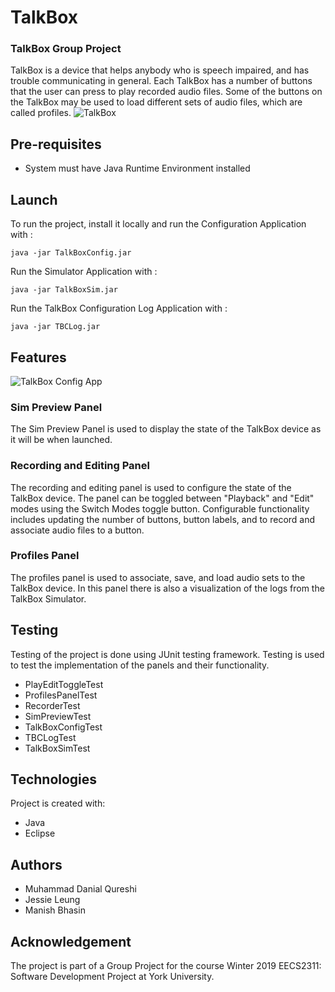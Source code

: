 # TalkBox
### TalkBox Group Project
TalkBox is a device that helps anybody who is speech impaired, and has trouble communicating in general. Each TalkBox has a number of buttons that the user can press to play recorded audio files. Some of the buttons on the TalkBox may be used to load different sets of audio files, which are called profiles.
![TalkBox](https://wiki.eecs.yorku.ca/course_archive/2018-19/W/2311/_media/talkbox.jpeg?cache=)


## Pre-requisites 
* System must have Java Runtime Environment installed

## Launch
To run the project, install it locally and run the Configuration Application with : 
```
java -jar TalkBoxConfig.jar 

```
Run the Simulator Application with : 
```
java -jar TalkBoxSim.jar 

```
Run the TalkBox Configuration Log Application with : 
```
java -jar TBCLog.jar 

```
## Features 
![TalkBox Config App](https://imgur.com/ff8Mysp)

### Sim Preview Panel 
The Sim Preview Panel is used to display the state of the TalkBox device as it will be when launched. 
### Recording and Editing Panel 
The recording and editing panel is used to configure the state of the TalkBox device. The panel can be toggled between "Playback" and "Edit" modes using the Switch Modes toggle button. Configurable functionality includes updating the number of buttons, button labels, and to record and associate audio files to a button. 
### Profiles Panel 
The profiles panel is used to associate, save, and load audio sets to the TalkBox device. 
In this panel there is also a visualization of the logs from the TalkBox Simulator. 

## Testing
Testing of the project is done using JUnit testing framework. Testing is used to test the implementation of the panels and their functionality. 
* PlayEditToggleTest
* ProfilesPanelTest
* RecorderTest
* SimPreviewTest
* TalkBoxConfigTest
* TBCLogTest
* TalkBoxSimTest

## Technologies 
Project is created with: 
* Java 
* Eclipse

## Authors 
* Muhammad Danial Qureshi
* Jessie Leung
* Manish Bhasin 

## Acknowledgement 
The project is part of a Group Project for the course Winter 2019 EECS2311: Software Development Project at York University. 
